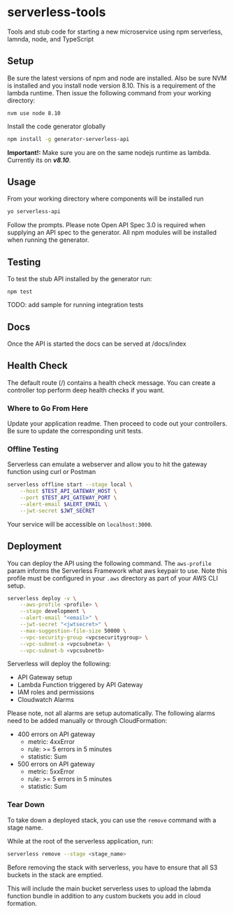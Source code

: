# serverless-tools
Tools and stub code for starting a new microservice using npm serverless, lamnda, node, and TypeScript

<!-- 
TODO: add badges
-->
## Setup
Be sure the latest versions of npm and node are installed. Also be sure NVM is installed and you install node version 8.10. This is a requirement of the lambda runtime. Then issue the following command from your working directory:
````
nvm use node 8.10
````

Install the code generator globally

```bash
npm install -g generator-serverless-api
```

**Important!:** Make sure you are on the same nodejs runtime as lambda. Currently its on **_v8.10_**.

## Usage

From your working directory where components will be installed run 
```bash
yo serverless-api
```
Follow the prompts. Please note Open API Spec 3.0 is required when supplying an API spec to the generator. All npm modules will be installed when running the generator.

## Testing
To test the stub API installed by the generator run:
````
npm test

````
TODO: add sample for running integration tests

## Docs
Once the API is started the docs can be served at /docs/index

## Health Check
The default route (/) contains a health check message.
You can create a controller top perform deep health checks if you want.

### Where to Go From Here

Update your application readme. Then proceed to code out your controllers. Be sure to update the corresponding unit tests.

### Offline Testing

Serverless can emulate a webserver and allow you to hit the gateway function using curl or Postman


```bash
serverless offline start --stage local \
    --host $TEST_API_GATEWAY_HOST \
    --port $TEST_API_GATEWAY_PORT \
    --alert-email $ALERT_EMAIL \
    --jwt-secret $JWT_SECRET
```

Your service will be accessible on `localhost:3000`.

## Deployment

You can deploy the API using the following command.
The `aws-profile` param informs the Serverless Framework what aws keypair to use.
Note this profile must be configured in your `.aws` directory as part of your AWS CLI setup.


```bash
serverless deploy -v \
    --aws-profile <profile> \
    --stage development \
    --alert-email "<email>" \
    --jwt-secret "<jwtsecret>" \
    --max-suggestion-file-size 50000 \
    --vpc-security-group <vpcsecuritygroup> \
    --vpc-subnet-a <vpcsubneta> \
    --vpc-subnet-b <vpcsubnetb>
```

Serverless will deploy the following:
* API Gateway setup
* Lambda Function triggered by API Gateway
* IAM roles and permissions
* Cloudwatch Alarms

Please note, not all alarms are setup automatically. The following alarms need to be added manually or through CloudFormation:
* 400 errors on API gateway
    * metric: 4xxError
    * rule: >= 5 errors in 5 minutes
    * statistic: Sum
* 500 errors on API gateway
    * metric: 5xxError
    * rule: >= 5 errors in 5 minutes
    * statistic: Sum


### Tear Down

To take down a deployed stack, you can use the `remove` command with a stage name.

While at the root of the serverless application, run:

```bash
serverless remove --stage <stage_name>
```

Before removing the stack with serverless, you have to ensure that all S3 buckets in the stack are emptied.

This will include the main bucket serverless uses to upload the labmda function bundle in addition to any custom buckets you add in cloud formation.
